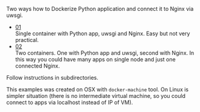 Two ways how to Dockerize Python application and connect it to Nginx via uwsgi.

* [01](01)  
  Single container with Python app, uwsgi and Nginx. Easy but not very practical.
* [02](02)  
  Two containers. One with Python app and uwsgi, second with Nginx. In this way
  you could have many apps on single node and just one connected Nginx.

Follow instructions in subdirectories.

This examples was created on OSX with `docker-machine` tool. On Linux is simpler
situation (there is no intermediate virtual machine, so you could connect to
apps via localhost instead of IP of VM).
